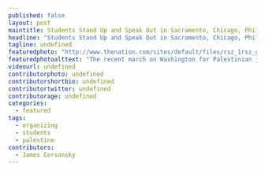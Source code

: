 ```yaml
---
published: false
layout: post
maintitle: Students Stand Up and Speak Out in Sacramento, Chicago, Philadelphia and Washington, DC - {Young}ist"
headline: "Students Stand Up and Speak Out in Sacramento, Chicago, Philadelphia and Washington, DC"
tagline: undefined
featuredphoto: "http://www.thenation.com/sites/default/files/rsz_1rsz_gaza_protest_2_1.jpg"
featuredphotoalttext: "The recent march on Washington for Palestinian justice. (Photo: WJLA)"
videourl: undefined
contributorphoto: undefined
contributorshortbio: undefined
contributortwitter: undefined
contributorage: undefined
categories: 
  - featured
tags: 
  - organizing
  - students
  - palestine
contributors: 
  - James Cersonsky
---
```

